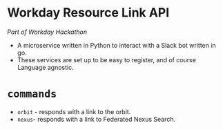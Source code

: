 # Workday Resource Link API

_Part of Workday Hackathon_

- A microservice written in Python to interact with a Slack bot written in go.
- These services are set up to be easy to register, and of course Language agnostic.

# `commands`

- `orbit` - responds with a link to the orbit.
- `nexus`- responds with a link to Federated Nexus Search.

